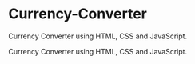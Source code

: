 # Currency-Converter
Currency Converter using HTML, CSS and JavaScript.

Currency Converter using HTML, CSS and JavaScript.